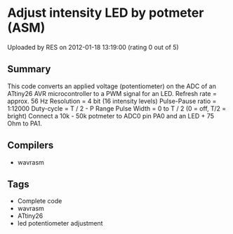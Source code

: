 # Adjust intensity LED by potmeter (ASM)

Uploaded by RES on 2012-01-18 13:19:00 (rating 0 out of 5)

## Summary

This code converts an applied voltage (potentiometer) on the ADC of an ATtiny26 AVR microcontroller to a PWM signal for an LED. Refresh rate = approx. 56 Hz Resolution = 4 bit (16 intensity levels) Pulse-Pause ratio = 1:12000 Duty-cycle = T / 2 - P Range Pulse Width = 0 to T / 2 (0 = off, T/2 = bright) Connect a 10k - 50k potmeter to ADC0 pin PA0 and an LED + 75 Ohm to PA1.

## Compilers

- wavrasm

## Tags

- Complete code
- wavrasm
- ATtiny26
- led potentiometer adjustment
